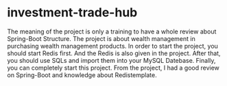 # investment-trade-hub
The meaning of the project is only a training to have a whole review about Spring-Boot Structure.
The project is about wealth management in purchasing wealth management products.
In order to start the project, you should start Redis first. And the Redis is also given in the project.
After that, you should use SQLs and import them into your MySQL Datebase.
Finally, you can completely start this project.
From the project, I had a good review on Spring-Boot and knowledge about Redistemplate.
